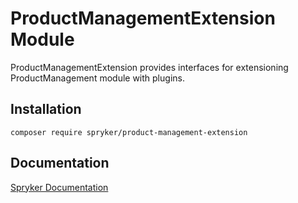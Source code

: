 # ProductManagementExtension Module

ProductManagementExtension provides interfaces for extensioning ProductManagement module with plugins.

## Installation

```
composer require spryker/product-management-extension
```

## Documentation

[Spryker Documentation](https://academy.spryker.com/developing_with_spryker/module_guide/modules.html)
